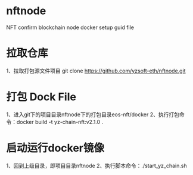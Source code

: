 # nftnode
NFT confirm blockchain node docker setup guid file

# 拉取仓库
1、拉取打包源文件项目
git clone https://github.com/yzsoft-eth/nftnode.git
# 打包 Dock File
1、进入git下的项目目录nftnode下的打包目录eos-nft/docker
2、执行打包命令：docker build -t yz-chain-nft:v2.1.0 .
# 启动运行docker镜像
1、回到上级目录，即项目目录nftnode
2、执行脚本命令：./start_yz_chain.sh
